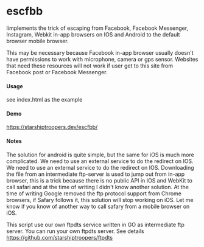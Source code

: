 # escfbb
Iimplements the trick of escaping from Facebook, Facebook Messenger, Instagram, Webkit in-app browsers on IOS and Android to the default browser mobile browser.

This may be necessary because Facebook in-app browser usually doesn't have permissions to work with microphone, camera or gps sensor.
Websites that need these resources will not work if user get to this site from Facebook post or Facebook Messenger.


#### Usage

see index.html as the example

#### Demo

https://starshiptroopers.dev/escfbb/

#### Notes
The solution for android is quite simple, but the same for iOS is much more complicated. We need to use an external service to do the redirect on IOS.
We need to use an external service to do the redirect on IOS. 
Downloading the file from an intermediate ftp-server is used to jump out from in-app browser, this is a trick because there is no public API in IOS and WebKit to call safari and at the time of writing I didn't know another solution.
At the time of writing Google removed the ftp protocol support from Chrome browsers, if Safary follows it, this solution will stop working on iOS.
Let me know if you know of another way to call safary from a mobile browser on iOS.

This script use our own ftpdts service written in GO as intermediate ftp server. 
You can run your own ftpdts server. See details https://github.com/starshiptroopers/ftpdts
